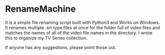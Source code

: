 # RenameMachine

It is a simple file renaming script built with Python3 and Works on Windows. 
It renames multiple .srt type files at once for the folder full of video files and matches the names of all of the video file names in the directory.
I wrote this to organize my TV Series collection.

If anyone has any suggestions, please point those out.
